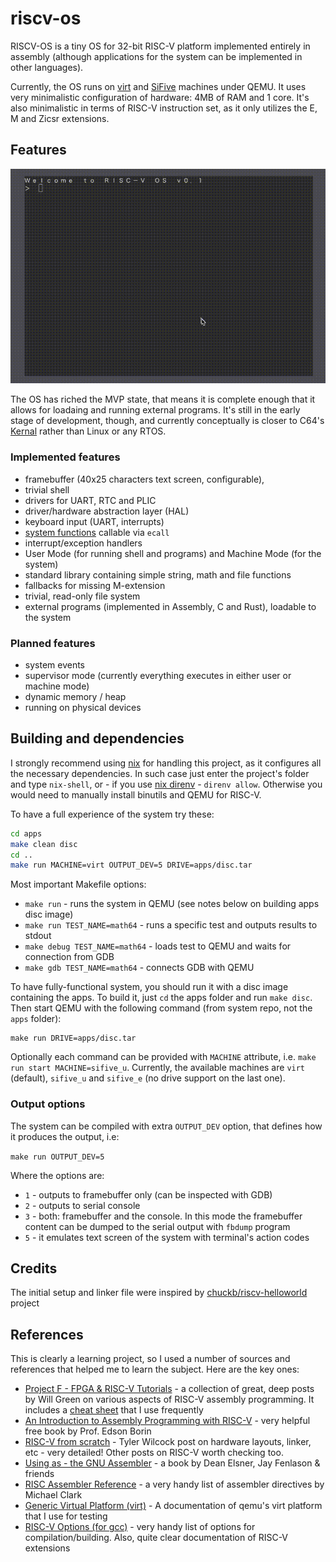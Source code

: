 # riscv-os
RISCV-OS is a tiny OS for 32-bit RISC-V platform implemented entirely in assembly
(although applications for the system can be implemented in other languages).

Currently, the OS runs on [virt](https://www.qemu.org/docs/master/system/riscv/virt.html)
and [SiFive](https://www.qemu.org/docs/master/system/riscv/sifive_u.html)
machines under QEMU.
It uses very minimalistic configuration of hardware: 4MB of RAM and 1 core.
It's also minimalistic in terms of RISC-V instruction set, as it only utilizes the E, M
and Zicsr extensions.

## Features

<!-- <img src="./screenshots/screen-recording.gif" /> -->
![recording](./screenshots/riscv-os.gif)


The OS has riched the MVP state, that means it is complete enough that it allows for loadaing
and running external programs. It's still in the early stage of development, though, 
and currently conceptually is closer to C64's
[Kernal](https://en.wikipedia.org/wiki/KERNAL) rather than Linux or any RTOS.

### Implemented features

- framebuffer (40x25 characters text screen, configurable),
- trivial shell 
- drivers for UART, RTC and PLIC
- driver/hardware abstraction layer (HAL)
- keyboard input (UART, interrupts)
- [system functions](https://github.com/ddrcode/riscv-os/wiki/System-functions) callable via `ecall`
- interrupt/exception handlers
- User Mode (for running shell and programs) and Machine Mode (for the system)
- standard library containing simple string, math and file functions
- fallbacks for missing M-extension
- trivial, read-only file system
- external programs (implemented in Assembly, C and Rust), loadable to the system

### Planned features

- system events
- supervisor mode (currently everything executes in either user or machine mode)
- dynamic memory / heap
- running on physical devices 

## Building and dependencies

I strongly recommend using [nix](https://nixos.org/download/#download-nix) for handling this project, as it configures all the necessary dependencies.
In such case just enter the project's folder and type `nix-shell`, or - if you use
[nix direnv](https://github.com/nix-community/nix-direnv) - `direnv allow`.
Otherwise you would need to manually install binutils and QEMU for RISC-V. 

To have a full experience of the system try these:
```bash
cd apps
make clean disc
cd ..
make run MACHINE=virt OUTPUT_DEV=5 DRIVE=apps/disc.tar
```

Most important Makefile options:
- `make run` - runs the system in QEMU (see notes below on building apps disc image)
- `make run TEST_NAME=math64` - runs a specific test and outputs results to stdout
- `make debug TEST_NAME=math64` - loads test to QEMU and waits for connection from GDB
- `make gdb TEST_NAME=math64` - connects GDB with QEMU

To have fully-functional system, you should run it with a disc image containing the apps.
To build it, just `cd` the apps folder and run `make disc`. Then start QEMU with the following command
(from system repo, not the `apps` folder):

```
make run DRIVE=apps/disc.tar
```

Optionally each command can be provided with `MACHINE` attribute, i.e.
`make run start MACHINE=sifive_u`. Currently, the available machines are
`virt` (default), `sifive_u` and `sifive_e` (no drive support on the last one).

### Output options

The system can be compiled with extra `OUTPUT_DEV` option, that defines how it
produces the output, i.e:

```make run OUTPUT_DEV=5```

Where the options are:
- `1` - outputs to framebuffer only (can be inspected with GDB)
- `2` - outputs to serial console
- `3` - both: framebuffer and the console. In this mode the framebuffer content can be
        dumped to the serial output with `fbdump` program
- `5` - it emulates text screen of the system with terminal's action codes

## Credits
The initial setup and linker file were inspired by
[chuckb/riscv-helloworld](https://github.com/chuckb/riscv-helloworld) project

## References
This is clearly a learning project, so I used a number of sources and
references that helped me to learn the subject. Here are the key ones:

- [Project F - FPGA & RISC-V Tutorials](https://projectf.io/posts/) -
  a collection of great, deep posts by Will Green on various aspects
  of RISC-V assembly programming. It includes a
  [cheat sheet](https://projectf.io/posts/riscv-cheat-sheet/) that I use frequently
- [An Introduction to Assembly Programming with RISC-V](https://riscv-programming.org/book/riscv-book.html) -
  very helpful free book by Prof. Edson Borin
- [RISC-V from scratch](https://twilco.github.io/riscv-from-scratch/2019/04/27/riscv-from-scratch-2.html) -
  Tyler Wilcock post on hardware layouts, linker, etc - very detailed!
  Other posts on RISC-V worth checking too.
- [Using as - the GNU Assembler](http://microelectronics.esa.int/erc32/doc/as.pdf) -
  a book by Dean Elsner, Jay Fenlason & friends
- [RISC Assembler Reference](https://michaeljclark.github.io/asm.html) -
  a very handy list of assembler directives by Michael Clark
- [Generic Virtual Platform (virt)](https://www.qemu.org/docs/master/system/riscv/virt.html) -
  A documentation of qemu's virt platform that I use for testing
- [RISC-V Options (for gcc)](https://gcc.gnu.org/onlinedocs/gcc/RISC-V-Options.html) -
  very handy list of options for compilation/building. Also, quite clear documentation of
  RISC-V extensions
